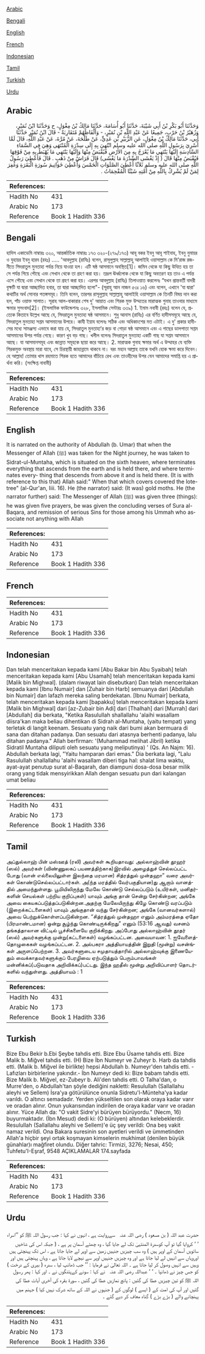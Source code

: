 [Arabic](#arabic)

[Bengali](#bengali)

[English](#english)

[French](#french)

[Indonesian](#indonesian)

[Tamil](#tamil)

[Turkish](#turkish)

[Urdu](#urdu)

## Arabic


<div dir="rtl" lang="ar" style={{fontSize:'larger',backgroundColor:'#f8f9fa',padding:20}}>
وَحَدَّثَنَا أَبُو بَكْرِ بْنُ أَبِي شَيْبَةَ، حَدَّثَنَا أَبُو أُسَامَةَ، حَدَّثَنَا مَالِكُ بْنُ مِغْوَلٍ، ح وَحَدَّثَنَا ابْنُ نُمَيْرٍ، وَزُهَيْرُ بْنُ حَرْبٍ، جَمِيعًا عَنْ عَبْدِ اللَّهِ بْنِ نُمَيْرٍ، - وَأَلْفَاظُهُمْ مُتَقَارِبَةٌ - قَالَ ابْنُ نُمَيْرٍ حَدَّثَنَا أَبِي، حَدَّثَنَا مَالِكُ بْنُ مِغْوَلٍ، عَنِ الزُّبَيْرِ بْنِ عَدِيٍّ، عَنْ طَلْحَةَ، عَنْ مُرَّةَ، عَنْ عَبْدِ اللَّهِ، قَالَ لَمَّا أُسْرِيَ بِرَسُولِ اللَّهِ صلى الله عليه وسلم انْتُهِيَ بِهِ إِلَى سِدْرَةِ الْمُنْتَهَى وَهِيَ فِي السَّمَاءِ السَّادِسَةِ إِلَيْهَا يَنْتَهِي مَا يُعْرَجُ بِهِ مِنَ الأَرْضِ فَيُقْبَضُ مِنْهَا وَإِلَيْهَا يَنْتَهِي مَا يُهْبَطُ بِهِ مِنْ فَوْقِهَا فَيُقْبَضُ مِنْهَا قَالَ ‏(‏ إِذْ يَغْشَى السِّدْرَةَ مَا يَغْشَى‏)‏ قَالَ فَرَاشٌ مِنْ ذَهَبٍ ‏.‏ قَالَ فَأُعْطِيَ رَسُولُ اللَّهِ صلى الله عليه وسلم ثَلاَثًا أُعْطِيَ الصَّلَوَاتِ الْخَمْسَ وَأُعْطِيَ خَوَاتِيمَ سُورَةِ الْبَقَرَةِ وَغُفِرَ لِمَنْ لَمْ يُشْرِكْ بِاللَّهِ مِنْ أُمَّتِهِ شَيْئًا الْمُقْحِمَاتُ ‏.‏
</div>
<div style={{backgroundColor:'#f8f9fa',padding:20, marginBottom: 10}}><table> <thead> <tr> <th>References:</th> <th></th> </tr> </thead> <tbody><tr><td>Hadith No</td><td>431</td></tr><tr><td>Arabic No</td><td>173</td></tr><tr><td>Reference</td><td>Book 1 Hadith 336</td></tr></tbody></table></div>

## Bengali


<div dir="ltr" lang="bn" style={{fontSize:'larger',backgroundColor:'#f8f9fa',padding:20}}>
হাদিস একাডেমি নাম্বারঃ ৩২০, আন্তর্জাতিক নাম্বারঃ ১৭৩ ৩২০-(২৭৯/১৭৩) আবূ বকর ইবনু আবূ শাইবাহ, ইবনু নুমায়র ও যুহায়র ইবনু হারব (রহঃ) ..... 'আবদুল্লাহ (রাযিঃ) বলেন, রাসূলুল্লাহ সাল্লাল্লাহু আলাইহি ওয়াসাল্লাম কে মি'রাজ রজনীতে সিদরাতুল মুনতাহা পর্যন্ত নিয়ে যাওয়া হল। এটি ষষ্ঠ আসমানে অবস্থিত[1]। জমিন থেকে যা কিছু উত্থিত হয় তা সে পর্যন্ত গিয়ে পৌছে এবং সেখান থেকে তা গ্রহণ করা হয়। তদ্রূপ ঊর্ধ্বলোক থেকে যা কিছু অবতরণ হয় তাও এ পর্যন্ত এসে পৌছে এবং সেখান থেকে তা গ্রহণ করা হয়। এরপর আবদুল্লাহ (রাযিঃ) তিলাওয়াত করলেনঃ “যখন প্রান্তবর্তী বাদরী বৃক্ষটি যা দ্বারা আচ্ছাদিত হবার, তা দ্বারা আচ্ছাদিত হলো"- (সূরাহু আন নাজন ৫৩ঃ ১৬) এবং বলেন, এখানে 'যা দ্বারা' কথাটির অর্থ সোনার পতঙ্গসমূহ। তিনি বলেন, তারপর রাসূলুল্লাহ সাল্লাল্লাহু আলাইহি ওয়াসাল্লাম কে তিনটি বিষয় দান করা হল, পাঁচ ওয়াক্ত সালাত। সূরাহ আল-বাকারার শেষ দু' আয়াত এবং শিরক মুক্ত উম্মতের মারাত্মক গুনাহ তাওবার মাধ্যমে ক্ষমার সুসংবাদ[2]। (ইসলামিক ফাউন্ডেশনঃ ৩২৮, ইসলামিক সেন্টারঃ ৩৩৯) 1. ইমাম নবাবী (রহঃ) বলেন যে, প্রত্যেক কিতাবে উল্লেখ আছে যে, সিদরাতুল মুনতাহা ষষ্ঠ আসমানে। শুধু আনাস (রাযিঃ) এর বর্ণিত হাদীসসমূহে আছে যে, সিদরাতুল মুনতাহা সপ্তম আসমানের উপরে। কাযী ইয়ায বলেনঃ সঠিক এবং অধিকাংশের মত এটাই। এ দু' প্রকার হাদীসের মধ্যে সামঞ্জস্য এভাবে করা যায় যে, সিদরাতুল মুনতাহা’র জড় বা গোড়া ষষ্ঠ আসমানে এবং এ গাছের ডালপাতা সপ্তম আসমানের উপর পর্যন্ত গেছে। কারণ খুব বড় গাছ। খলীল বলেনঃ সিদরাতুল মুনতাহা একটি গাছ যা সপ্তম আসমানে আছে। যা আসমানসমূহ এবং জান্নাত সমূহকে ছায়া করে আছে। 2. মারাত্মক গুনাহ ক্ষমার অর্থ এ উম্মাহর যে ব্যক্তি শিরকমুক্ত অবস্থায় মারা যাবে, সে চিরস্থায়ী জাহান্নামে থাকবে না। বরং মহান আল্লাহ তাকে যখনি হোক ক্ষমা করে দিবেন। হে আল্লাহ! তোমার খাস রহমাতে শিরক হতে আমাদের বাঁচিয়ে রেখ এবং তাওহীদের উপর যেন আমাদের সমাপ্তি হয় এ প্রার্থনা করি। (সংক্ষিপ্ত নাবাবী)
</div>
<div style={{backgroundColor:'#f8f9fa',padding:20, marginBottom: 10}}><table> <thead> <tr> <th>References:</th> <th></th> </tr> </thead> <tbody><tr><td>Hadith No</td><td>431</td></tr><tr><td>Arabic No</td><td>173</td></tr><tr><td>Reference</td><td>Book 1 Hadith 336</td></tr></tbody></table></div>

## English


<div dir="ltr" lang="en" style={{fontSize:'larger',backgroundColor:'#f8f9fa',padding:20}}>
It is narrated on the authority of Abdullah (b. Umar) that when the Messenger of Allah (ﷺ) was taken for the Night journey, he was taken to Sidrat-ul-Muntaha, which is situated on the sixth heaven, where terminates everything that ascends from the earth and is held there, and where terminates every- thing that descends from above it and is held there. (It is with reference to this that) Allah said:" When that which covers covered the lote-tree" (al-Qur'an, Iiii. 16). He (the narrator) said: (It was) gold moths. He (the narrator further) said: The Messenger of Allah (ﷺ) was given three (things): he was given five prayers, be was given the concluding verses of Sura al-Baqara, and remission of serious Sins for those among his Ummah who associate not anything with Allah
</div>
<div style={{backgroundColor:'#f8f9fa',padding:20, marginBottom: 10}}><table> <thead> <tr> <th>References:</th> <th></th> </tr> </thead> <tbody><tr><td>Hadith No</td><td>431</td></tr><tr><td>Arabic No</td><td>173</td></tr><tr><td>Reference</td><td>Book 1 Hadith 336</td></tr></tbody></table></div>

## French


<div dir="ltr" lang="fr" style={{fontSize:'larger',backgroundColor:'#f8f9fa',padding:20}}>

</div>
<div style={{backgroundColor:'#f8f9fa',padding:20, marginBottom: 10}}><table> <thead> <tr> <th>References:</th> <th></th> </tr> </thead> <tbody><tr><td>Hadith No</td><td>431</td></tr><tr><td>Arabic No</td><td>173</td></tr><tr><td>Reference</td><td>Book 1 Hadith 336</td></tr></tbody></table></div>

## Indonesian


<div dir="ltr" lang="id" style={{fontSize:'larger',backgroundColor:'#f8f9fa',padding:20}}>
Dan telah menceritakan kepada kami [Abu Bakar bin Abu Syaibah] telah menceritakan kepada kami [Abu Usamah] telah menceritakan kepada kami [Malik bin Mighwal]. (dalam riwayat lain disebutkan) Dan telah menceritakan kepada kami [Ibnu Numair] dan [Zuhair bin Harb] semuanya dari [Abdullah bin Numair] dan lafazh mereka saling berdekatan. [Ibnu Numair] berkata, telah menceritakan kepada kami [bapakku] telah menceritakan kepada kami [Malik bin Mighwal] dari [az-Zubair bin Adi] dari [Thalhah] dari [Murrah] dari [Abdullah] dia berkata, "Ketika Rasulullah shallallahu 'alaihi wasallam diisra'kan maka beliau dihentikan di Sidrah al-Muntaha, (yaitu tempat) yang terletak di langit keenam. Sesuatu yang naik dari bumi akan bermuara di sana dan ditahan padanya. Dan sesuatu dari atasnya berhenti padanya, lalu ditahan padanya." Allah berfirman: '(Muhammad melihat Jibril) ketika Sidratil Muntaha diliputi oleh sesuatu yang meliputinya) ' (Qs. An Najm: 16). Abdullah berkata lagi, "Yaitu hamparan dari emas." Dia berkata lagi, "Lalu Rasulullah shallallahu 'alaihi wasallam diberi tiga hal: shalat lima waktu, ayat-ayat penutup surat al-Baqarah, dan diampuni dosa-dosa besar milik orang yang tidak mensyirikkan Allah dengan sesuatu pun dari kalangan umat beliau
</div>
<div style={{backgroundColor:'#f8f9fa',padding:20, marginBottom: 10}}><table> <thead> <tr> <th>References:</th> <th></th> </tr> </thead> <tbody><tr><td>Hadith No</td><td>431</td></tr><tr><td>Arabic No</td><td>173</td></tr><tr><td>Reference</td><td>Book 1 Hadith 336</td></tr></tbody></table></div>

## Tamil


<div dir="ltr" lang="ta" style={{fontSize:'larger',backgroundColor:'#f8f9fa',padding:20}}>
அப்துல்லாஹ் பின் மஸ்ஊத் (ரலி) அவர்கள் கூறியதாவது: அல்லாஹ்வின் தூஹர் (ஸல்) அவர்கள் (விண்ணுலகப் பயணத்திற்காக)இரவில் அழைத்துச் செல்லப்பட்ட போது (வான் எல்லையிலுள்ள இலந்தை மரமான) சித்ரத்துல் முன்தஹா” வரை அவர்கள் கொண்டுசெல்லப்பட்டார்கள். அ(ந்த மரத்தில் வேர்பகுதியான)து ஆறாம் வானத்தில் அமைந்துள்ளது. பூமியிலிருந்து மேலே கொண்டு செல்லப்படும் (உயிர்கள், மனிதர்களின் செயல்கள் பற்றிய குறிப்புகள்) யாவும் அங்கு தான் சென்று சேர்கின்றன; அங்கே அவை கையகப்படுத்தப்படுகின்றன.அதற்கு மேலேயிருந்து கிழே கொண்டு வரப்படும் (இறைக்கட்டளைகள்) யாவும் அங்குதான் வந்து சேர்கின்றன; அங்கே (வானவர்களால்) அவை பெற்றுக்கொள்ளப்படுகின்றன. “சித்ரத்துல் முன்தஹா எனும் அம்மரத்தை ஏதோ (பிரமாண்டமான) ஒன்று சூழ்ந்து கொண்டிருக்கிறது” எனும் (53:16 ஆவது) வசனம் தங்கத்தாலான விட்டில் பூச்சிகளையே குறிக்கிறது. அப்போது அல்லாஹ்வின் தூதர் (ஸல்) அவர்களுக்கு முன்று(கட்டளைகள்) வழங்கப்பட்டன. அவையாவன: 1. ஐவேளைத்தொழுகைகள் வழங்கப்பட்டன. 2. அல்பகரா அத்தியாயத்தின் இறுதி (மூன்று) வசன்ங்கள் அருளப்பெற்றன. 3. அவர்களுடைய சமுதாயத்தாரில் அல்லாஹ்வுக்கு இணையேதும் வைக்காதவர்களுக்குப் பேரழிவை ஏற்படுத்தும் பெரும்பாவங்கள் மன்னிக்கப்(படுவதாக அறிவிக்கப்)பட்டது. இந்த ஹதீஸ் மூன்று அறிவிப்பாளர் தொடர்களில் வந்துள்ளது. அத்தியாயம் : 1
</div>
<div style={{backgroundColor:'#f8f9fa',padding:20, marginBottom: 10}}><table> <thead> <tr> <th>References:</th> <th></th> </tr> </thead> <tbody><tr><td>Hadith No</td><td>431</td></tr><tr><td>Arabic No</td><td>173</td></tr><tr><td>Reference</td><td>Book 1 Hadith 336</td></tr></tbody></table></div>

## Turkish


<div dir="ltr" lang="tr" style={{fontSize:'larger',backgroundColor:'#f8f9fa',padding:20}}>
Bize Ebu Bekir b.Ebi Şeybe tahdis etti. Bize Ebu Üsame tahdis etti. Bize Malik b. Miğvel tahdis etti. (H) Bize İbn Numeyr ve Zuheyr b. Harb da tahdis etti. (Malik b. Miğvel ile birlikte) hepsi Abdullah b. Numeyr'den tahdis etti. -Lafızları birbirlerine yakındır.- İbn Numeyr dedi ki: Bize babam tahdis etti. Bize Malik b. Miğvel, ez-Zubeyr b. Ali'den tahdis etti. O Talha'dan, o Murre'den, o Abdullah'tan şöyle dediğini nakletti: Resulullah (Sallallahu aleyhi ve Sellem) İsra'ya götürülünce onunla Sidretu'l-Münteha'ya kadar varıldı. O altıncı semadadır. Yerden yükseltilen son olarak oraya kadar varır ve oradan alınır. Onun yukarısından indirilen de oraya kadar varır ve oradan alınır. Yüce Allah da: "O vakit Sidre'yi bürüyen bürüyordu." (Necm, 16) buyurmaktadır. (İbn Mesud) dedi ki: (O bürüyen) altından kelebeklerdir. Resulullah (Sallallahu aleyhi ve Sellem)'e üç şey verildi: Ona beş vakit namaz verildi. Ona Bakara suresinin son ayetleri verildi ve ümmetinden Allah'a hiçbir şeyi ortak koşmayan kimselerin mukhimat (denilen büyük günahlar)ı mağfiret olundu. Diğer tahric: Tirmizi, 3276; Nesai, 450; Tuhfetu'I-Eşraf, 9548 AÇIKLAMALAR 174.sayfada
</div>
<div style={{backgroundColor:'#f8f9fa',padding:20, marginBottom: 10}}><table> <thead> <tr> <th>References:</th> <th></th> </tr> </thead> <tbody><tr><td>Hadith No</td><td>431</td></tr><tr><td>Arabic No</td><td>173</td></tr><tr><td>Reference</td><td>Book 1 Hadith 336</td></tr></tbody></table></div>

## Urdu


<div dir="rtl" lang="ur" style={{fontSize:'larger',backgroundColor:'#f8f9fa',padding:20}}>
حضرت عبد اللہ ( بن مسعود ) ‌رضی ‌اللہ ‌عنہ ‌ ‌ سےروایت ہے ، انہوں نے کہا : جب رسول اللہ ﷺ کو ’’اسراء ‘ ‘ کروایا گیا تو آپ کوسدرۃ المنتہیٰ تک لے جایا گیا ، وہ چھٹے آسمان پر ہے ، ( جبکہ اس کی شاخیں ساتویں آسمان کے اوپر ہیں ) وہ سب چیزیں جنہیں زمین سے اوپر لے جایا جاتا ہے ، اس تک پہنچتی ہیں اوروہاں سے انہیں لے لیا جاتا ہے اور وہ چیزیں جنہیں اوپر سے نیچے لایا جاتا ہے ، وہاں پہنچتی ہیں اور وہیں سے انہیں وصول کر لیا جاتا ہے ۔ اللہ تعالیٰ نے فرمایا : ’’ جب ڈھانپ لیا ، سدرہ ( بیری کے درخت ) کو جس چیز نے ڈھانپا ۔ ‘ ‘ عبداللہ ‌رضی ‌اللہ ‌عنہ ‌ ‌ نے کہا : سونے کےپتنگوں نے ۔ اور کہا : پھر رسول اللہ ﷺ کو تین چیزیں عطا کی گئیں : پانچ نمازیں عطا کی گئیں ، سورۃ بقرہ کی آخری آیات عطا کی گئیں اور آپ کی امت کے ( ایسے ) لوگوں کے ( جنہوں نے اللہ کے ساتھ شرک نہیں کیا ) جہنم میں پہنچانے والے ( بڑے بڑے ) گناہ معاف کر دیے گئے ۔
</div>
<div style={{backgroundColor:'#f8f9fa',padding:20, marginBottom: 10}}><table> <thead> <tr> <th>References:</th> <th></th> </tr> </thead> <tbody><tr><td>Hadith No</td><td>431</td></tr><tr><td>Arabic No</td><td>173</td></tr><tr><td>Reference</td><td>Book 1 Hadith 336</td></tr></tbody></table></div>